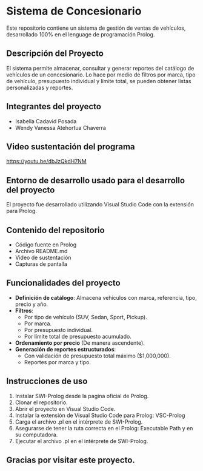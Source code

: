 # Sistema de Concesionario

Este repositorio contiene un sistema de gestión de ventas de vehículos, desarrollado 100% en el lenguage de programación Prolog.

## Descripción del Proyecto
El sistema permite almacenar, consultar y generar reportes del catálogo de vehículos de un concesionario. Lo hace por medio de filtros por marca, tipo de vehículo, presupuesto individual y límite total, se pueden obtener listas personalizadas y reportes. 

## Integrantes del proyecto
- Isabella Cadavid Posada
- Wendy Vanessa Atehortua Chaverra

## Video sustentación del programa
https://youtu.be/dbJzQkdH7NM

## Entorno de desarrollo usado para el desarrollo del proyecto
El proyecto fue desarrollado utilizando Visual Studio Code con la extensión para Prolog.

## Contenido del repositorio 
- Código fuente en Prolog 
- Archivo README.md
- Video de sustentación
- Capturas de pantalla

## Funcionalidades del proyecto
- **Definición de catálogo**: Almacena vehículos con marca, referencia, tipo, precio y año.
- **Filtros**:
  - Por tipo de vehículo (SUV, Sedan, Sport, Pickup).
  - Por marca.
  - Por presupuesto individual.
  - Por límite total de presupuesto acumulado.
- **Ordenamiento por precio** (De manera ascendente).
- **Generación de reportes estructurados**:
  - Con validación de presupuesto total máximo ($1,000,000).
  - Reportes por marca y tipo.

## Instrucciones de uso
1. Instalar SWI-Prolog desde la pagina oficial de Prolog.
2. Clonar el repositorio.
3. Abrir el proyecto en Visual Studio Code.
4. Instalar la extensión de Visual Studio Code para Prolog: VSC-Prolog
5. Carga el archivo .pl en el intérprete de SWI-Prolog.
6. Asegurarse de tener la ruta correcta en el Prolog: Executable Path y en su computadora. 
7. Ejecutar el archivo .pl en el intérprete de SWI-Prolog.

## Gracias por visitar este proyecto.
